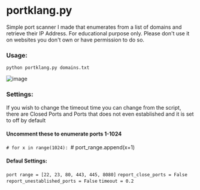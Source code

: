 # portklang.py
Simple port scanner I made that enumerates from a list of domains and retrieve their IP Address. 
For educational purpose only. Please don't use it on websites you don't own or have permission to do so.  

### Usage:
`python portklang.py domains.txt`

![image](https://user-images.githubusercontent.com/92495243/151784213-56a0e567-c2c6-40e6-a70e-47d8bc88076b.png)

### Settings:
If you wish to change the timeout time you can change from the script, there are Closed Ports and Ports that does not even established and it is set to off by default

#### Uncomment these to enumerate ports 1-1024
`# for x in range(1024):
`#   port_range.append(x+1)

#### Defaul Settings:
`port range = [22, 23, 80, 443, 445, 8080]`
`report_close_ports = False`
`report_unestablished_ports = False`
`timeout = 0.2`
